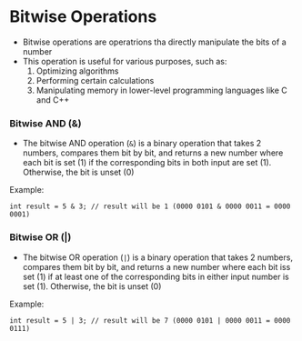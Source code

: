 # Bitwise Operations
- Bitwise operations are operatrions tha directly manipulate the bits of a number
- This operation is useful for various purposes, such as:
    1. Optimizing algorithms
    2. Performing certain calculations
    3. Manipulating memory in lower-level programming languages like C and C++

### Bitwise AND (&)
- The bitwise AND operation (`&`) is a binary operation that takes 2 numbers, compares them bit by bit, and returns a new number where each bit is set (1) if the corresponding bits in both input are set (1). Otherwise, the bit is unset (0)   

Example:    
```
int result = 5 & 3; // result will be 1 (0000 0101 & 0000 0011 = 0000 0001)
```

### Bitwise OR (|)
- The bitwise OR operation (`|`) is a binary operation that takes 2 numbers, compares them bit by bit, and returns a new number where each bit iss set (1) if at least one of the corresponding bits in either input number is set (1). Otherwise, the bit is unset (0)    

Example:
```
int result = 5 | 3; // result will be 7 (0000 0101 | 0000 0011 = 0000 0111)
```
